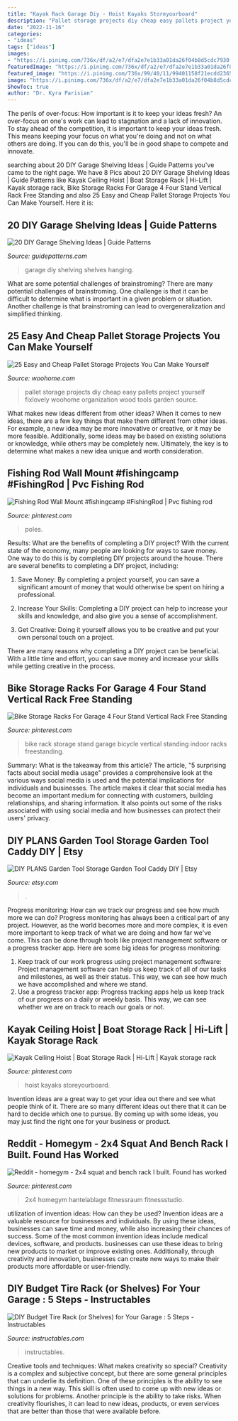 ```yaml
---
title: "Kayak Rack Garage Diy - Hoist Kayaks Storeyourboard"
description: "Pallet storage projects diy cheap easy pallets project yourself fixlovely woohome organization wood tools garden source"
date: "2022-11-16"
categories:
- "ideas"
tags: ["ideas"]
images:
- "https://i.pinimg.com/736x/df/a2/e7/dfa2e7e1b33a01da26f04b8d5cdc7930.jpg"
featuredImage: "https://i.pinimg.com/736x/df/a2/e7/dfa2e7e1b33a01da26f04b8d5cdc7930.jpg"
featured_image: "https://i.pinimg.com/736x/99/40/11/99401158f21ecdd2365adeef92ca6758.jpg"
image: "https://i.pinimg.com/736x/df/a2/e7/dfa2e7e1b33a01da26f04b8d5cdc7930.jpg"
ShowToc: true
author: "Dr. Kyra Parisian"
---
```



The perils of over-focus: How important is it to keep your ideas fresh?
An over-focus on one's work can lead to stagnation and a lack of innovation. To stay ahead of the competition, it is important to keep your ideas fresh. This means keeping your focus on what you're doing and not on what others are doing. If you can do this, you'll be in good shape to compete and innovate.

	

		
searching about 20 DIY Garage Shelving Ideas | Guide Patterns you've came to the right page. We have 8 Pics about 20 DIY Garage Shelving Ideas | Guide Patterns like Kayak Ceiling Hoist | Boat Storage Rack | Hi-Lift | Kayak storage rack, Bike Storage Racks For Garage 4 Four Stand Vertical Rack Free Standing and also 25 Easy and Cheap Pallet Storage Projects You Can Make Yourself. Here it is:
		
    
## 20 DIY Garage Shelving Ideas | Guide Patterns

<img loading=lazy src="https://www.guidepatterns.com/wp-content/uploads/2015/07/DIY-Hanging-Garage-Shelves.jpg" onerror="this.onerror=null;this.src='https://tse1.mm.bing.net/th?id=OIP.5Ew53Rum9Kf97J7qOWh88QHaFj&amp;pid=15.1';" alt="20 DIY Garage Shelving Ideas | Guide Patterns">

_Source: guidepatterns.com_

>garage diy shelving shelves hanging. 

	

What are some potential challenges of brainstroming?
There are many potential challenges of brainstroming. One challenge is that it can be difficult to determine what is important in a given problem or situation. Another challenge is that brainstroming can lead to overgeneralization and simplified thinking.

    
## 25 Easy And Cheap Pallet Storage Projects You Can Make Yourself

<img loading=lazy src="http://www.woohome.com/wp-content/uploads/2015/07/pallet-storage-ideas-woohome-14.jpg" onerror="this.onerror=null;this.src='https://tse4.mm.bing.net/th?id=OIP.JQxzJP5e8pxr7iTfmOezwQHaNI&amp;pid=15.1';" alt="25 Easy and Cheap Pallet Storage Projects You Can Make Yourself">

_Source: woohome.com_

>pallet storage projects diy cheap easy pallets project yourself fixlovely woohome organization wood tools garden source. 

	

What makes new ideas different from other ideas?
When it comes to new ideas, there are a few key things that make them different from other ideas. For example, a new idea may be more innovative or creative, or it may be more feasible. Additionally, some ideas may be based on existing solutions or knowledge, while others may be completely new. Ultimately, the key is to determine what makes a new idea unique and worth consideration.

    
## Fishing Rod Wall Mount #fishingcamp #FishingRod | Pvc Fishing Rod

<img loading=lazy src="https://i.pinimg.com/736x/00/e0/ac/00e0ac48479b52b0216eb462d4aa2364.jpg" onerror="this.onerror=null;this.src='https://tse4.mm.bing.net/th?id=OIP.a6-3ddg9ApKiESh4hXPU_QHaJ3&amp;pid=15.1';" alt="Fishing Rod Wall Mount #fishingcamp #FishingRod | Pvc fishing rod">

_Source: pinterest.com_

>poles. 

	

Results: What are the benefits of completing a DIY project?
With the current state of the economy, many people are looking for ways to save money. One way to do this is by completing DIY projects around the house. There are several benefits to completing a DIY project, including:
1. Save Money: By completing a project yourself, you can save a significant amount of money that would otherwise be spent on hiring a professional.

2. Increase Your Skills: Completing a DIY project can help to increase your skills and knowledge, and also give you a sense of accomplishment.

3. Get Creative: Doing it yourself allows you to be creative and put your own personal touch on a project.

There are many reasons why completing a DIY project can be beneficial. With a little time and effort, you can save money and increase your skills while getting creative in the process.

    
## Bike Storage Racks For Garage 4 Four Stand Vertical Rack Free Standing

<img loading=lazy src="https://i.pinimg.com/736x/3f/57/0f/3f570fb81b1a4a957085e76568145d8a--bike-storage-rack-vertical.jpg" onerror="this.onerror=null;this.src='https://tse2.mm.bing.net/th?id=OIP.7-p4v8GPxJjS5mQPHqTWRAHaKP&amp;pid=15.1';" alt="Bike Storage Racks For Garage 4 Four Stand Vertical Rack Free Standing">

_Source: pinterest.com_

>bike rack storage stand garage bicycle vertical standing indoor racks freestanding. 

	

Summary: What is the takeaway from this article?
The article, "5 surprising facts about social media usage" provides a comprehensive look at the various ways social media is used and the potential implications for individuals and businesses. The article makes it clear that social media has become an important medium for connecting with customers, building relationships, and sharing information. It also points out some of the risks associated with using social media and how businesses can protect their users' privacy.

    
## DIY PLANS Garden Tool Storage Garden Tool Caddy DIY | Etsy

<img loading=lazy src="https://i.etsystatic.com/22962046/r/il/cd1197/2406702882/il_794xN.2406702882_ke3l.jpg" onerror="this.onerror=null;this.src='https://tse2.mm.bing.net/th?id=OIP.thjoemc65IbDv8qtUGDF8QHaJ4&amp;pid=15.1';" alt="DIY PLANS Garden Tool Storage Garden Tool Caddy DIY | Etsy">

_Source: etsy.com_

>. 

	

Progress monitoring: How can we track our progress and see how much more we can do?
Progress monitoring has always been a critical part of any project. However, as the world becomes more and more complex, it is even more important to keep track of what we are doing and how far we've come. This can be done through tools like project management software or a progress tracker app. Here are some big ideas for progress monitoring: 
1. Keep track of our work progress using project management software: Project management software can help us keep track of all of our tasks and milestones, as well as their status. This way, we can see how much we have accomplished and where we stand. 
2. Use a progress tracker app: Progress tracking apps help us keep track of our progress on a daily or weekly basis. This way, we can see whether we are on track to reach our goals or not. 

    
## Kayak Ceiling Hoist | Boat Storage Rack | Hi-Lift | Kayak Storage Rack

<img loading=lazy src="https://i.pinimg.com/736x/df/a2/e7/dfa2e7e1b33a01da26f04b8d5cdc7930.jpg" onerror="this.onerror=null;this.src='https://tse4.mm.bing.net/th?id=OIP.ytHaw9RgR-2lJRt4OW4FvQHaFj&amp;pid=15.1';" alt="Kayak Ceiling Hoist | Boat Storage Rack | Hi-Lift | Kayak storage rack">

_Source: pinterest.com_

>hoist kayaks storeyourboard. 

	

Invention ideas are a great way to get your idea out there and see what people think of it. There are so many different ideas out there that it can be hard to decide which one to pursue. By coming up with some ideas, you may just find the right one for your business or product.

    
## Reddit - Homegym - 2x4 Squat And Bench Rack I Built. Found Has Worked

<img loading=lazy src="https://i.pinimg.com/736x/99/40/11/99401158f21ecdd2365adeef92ca6758.jpg" onerror="this.onerror=null;this.src='https://tse3.mm.bing.net/th?id=OIP.Jzwes2qtSpUsaM8g6k6O8wHaJ3&amp;pid=15.1';" alt="Reddit - homegym - 2x4 squat and bench rack I built. Found has worked">

_Source: pinterest.com_

>2x4 homegym hantelablage fitnessraum fitnessstudio. 

	

utilization of invention ideas: How can they be used?
Invention ideas are a valuable resource for businesses and individuals. By using these ideas, businesses can save time and money, while also increasing their chances of success. Some of the most common invention ideas include medical devices, software, and products. businesses can use these ideas to bring new products to market or improve existing ones. Additionally, through creativity and innovation, businesses can create new ways to make their products more affordable or user-friendly.

    
## DIY Budget Tire Rack (or Shelves) For Your Garage : 5 Steps - Instructables

<img loading=lazy src="https://content.instructables.com/ORIG/FU5/R461/ID02EPHM/FU5R461ID02EPHM.jpg?frame=1" onerror="this.onerror=null;this.src='https://tse4.mm.bing.net/th?id=OIP.00sNh_ssAfBXnoes9UtWMQHaGK&amp;pid=15.1';" alt="DIY Budget Tire Rack (or Shelves) for Your Garage : 5 Steps - Instructables">

_Source: instructables.com_

>instructables. 

	

Creative tools and techniques: What makes creativity so special?
Creativity is a complex and subjective concept, but there are some general principles that can underlie its definition. One of these principles is the ability to see things in a new way. This skill is often used to come up with new ideas or solutions for problems. Another principle is the ability to take risks. When creativity flourishes, it can lead to new ideas, products, or even services that are better than those that were available before.

